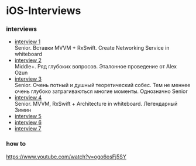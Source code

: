 # iOS-Interviews

### interviews 
- [interview 1](https://www.youtube.com/watch?v=GTMbd9BtHXk) \
Senior. Вставки MVVM + RxSwift. Create Networking Service in whiteboard
- [interview 2](https://www.youtube.com/watch?v=a_z4U0RvQgQ) \
Middle+. Ряд глубоких вопросов. Эталонное проведение от Alex Ozun
- [interview 3](https://www.youtube.com/watch?v=z-27o6bJh8A) \
Senior. Очень потный и душный теоретический собес. Тем не меннее очень глубоко затрагиваються многие моменты. Однозначно Senior
- [interview 4](https://www.youtube.com/watch?v=CadPMJJsl0E&t=3961s) \
Senior. MVVM, RxSwift + Architecture in whiteboard. Легендарный Зимин
- [interview 5](https://www.youtube.com/watch?v=GTMbd9BtHXk&t=2s)
- [interview 6](https://www.youtube.com/watch?v=9iQnkjW39fM&t=2575s)
- [interview 7](https://www.youtube.com/watch?v=HuatPTKnbbQ&t=1749s)
### how to
https://www.youtube.com/watch?v=ogo6osFj5SY

